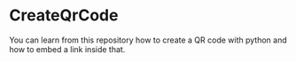 # CreateQrCode
You can learn from this repository how to create a QR code with python and how to embed a link inside that.
